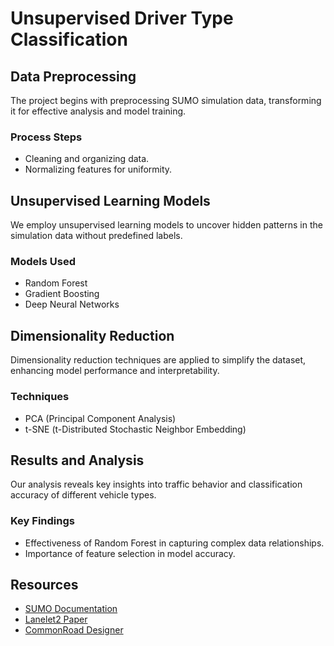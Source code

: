 # Unsupervised Driver Type Classification

## Data Preprocessing
The project begins with preprocessing SUMO simulation data, transforming it for effective analysis and model training.

### Process Steps
- Cleaning and organizing data.
- Normalizing features for uniformity.

## Unsupervised Learning Models
We employ unsupervised learning models to uncover hidden patterns in the simulation data without predefined labels.

### Models Used
- Random Forest
- Gradient Boosting
- Deep Neural Networks

## Dimensionality Reduction
Dimensionality reduction techniques are applied to simplify the dataset, enhancing model performance and interpretability.

### Techniques
- PCA (Principal Component Analysis)
- t-SNE (t-Distributed Stochastic Neighbor Embedding)

## Results and Analysis
Our analysis reveals key insights into traffic behavior and classification accuracy of different vehicle types.

### Key Findings
- Effectiveness of Random Forest in capturing complex data relationships.
- Importance of feature selection in model accuracy.

## Resources
- [SUMO Documentation](https://sumo.dlr.de/docs/index.html)
- [Lanelet2 Paper](https://www.mrt.kit.edu/z/publ/download/2018/Poggenhans2018Lanelet2.pdf)
- [CommonRoad Designer](https://commonroad.in.tum.de/)
